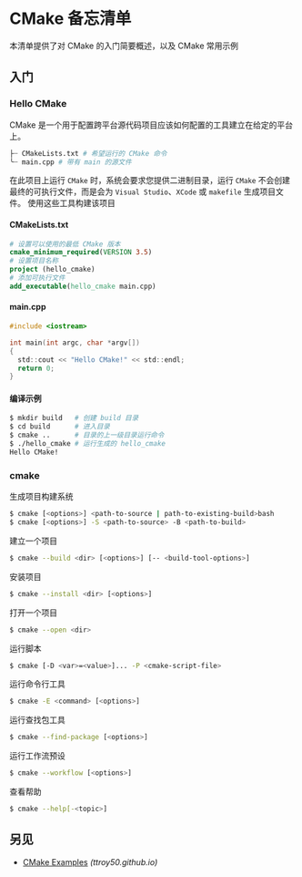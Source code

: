 CMake 备忘清单
===

本清单提供了对 CMake 的入门简要概述，以及 CMake 常用示例

入门
---

### Hello CMake

CMake 是一个用于配置跨平台源代码项目应该如何配置的工具建立在给定的平台上。

```bash
├┈ CMakeLists.txt # 希望运行的 CMake 命令
╰┈ main.cpp # 带有 main 的源文件
```

在此项目上运行 `CMake` 时，系统会要求您提供二进制目录，运行 `CMake` 不会创建最终的可执行文件，而是会为 `Visual Studio`、`XCode` 或 `makefile` 生成项目文件。 使用这些工具构建该项目

#### CMakeLists.txt

```cmake
# 设置可以使用的最低 CMake 版本
cmake_minimum_required(VERSION 3.5)
# 设置项目名称
project (hello_cmake)
# 添加可执行文件
add_executable(hello_cmake main.cpp)
```

#### main.cpp

```c
#include <iostream>

int main(int argc, char *argv[])
{
  std::cout << "Hello CMake!" << std::endl;
  return 0;
}
```

#### 编译示例

```bash
$ mkdir build   # 创建 build 目录
$ cd build      # 进入目录
$ cmake ..      # 目录的上一级目录运行命令
$ ./hello_cmake # 运行生成的 hello_cmake
Hello CMake!
```

### cmake
<!--rehype:wrap-class=col-span-2-->

生成项目构建系统

```bash
$ cmake [<options>] <path-to-source | path-to-existing-build>bash
$ cmake [<options>] -S <path-to-source> -B <path-to-build>
```

建立一个项目

```bash
$ cmake --build <dir> [<options>] [-- <build-tool-options>]
```

安装项目

```bash
$ cmake --install <dir> [<options>]
```

打开一个项目

```bash
$ cmake --open <dir>
```

运行脚本

```bash
$ cmake [-D <var>=<value>]... -P <cmake-script-file>
```

运行命令行工具

```bash
$ cmake -E <command> [<options>]
```

运行查找包工具

```bash
$ cmake --find-package [<options>]
```

运行工作流预设

```bash
$ cmake --workflow [<options>]
```

查看帮助

```bash
$ cmake --help[-<topic>]
```

另见
----

- [CMake Examples](http://ttroy50.github.io/cmake-examples/) _(ttroy50.github.io)_